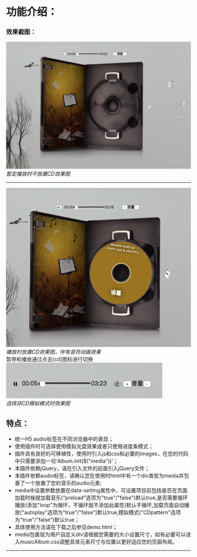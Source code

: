 # 功能介绍：

### 效果截图：
![](./images/截图.png)<br>
*暂定播放时不放置CD效果图*<br>
***
![](./images/截图2.png)<br>
*播放时放置CD效果图，伴有音符动画效果*<br>
暂停和播放通过点击[cd]图标进行切换<br>
![](./images/截图3.png)<br>
*选择非CD模拟模式时效果图*<br>
## 特点：
- 统一H5 audio标签在不同浏览器中的表现；
- 使用插件时可选择使用模拟光盘效果或者只使用进度条模式；
- 插件具有良好的可移植性，使用时引入js和css和必要的images，在您的代码中只需要添加一句‘Album.init($("media"))’；
- 本插件依赖jQuery，请在引入文件的前面引入jQuery文件；
- 本插件依赖audio标签，请确认您在使用时html中有一个div类型为media并包裹了一个放置了您的音乐的audio元素;
- media中设置参数放置在data-setting属性中，可设置项目前包括是否在页面加载时候就加载音乐(”preload“选项为"true"/"false")默认true,是否需要循环播放(添加"loop"为循环，不循环就不添加此属性)默认不循环,加载页面自动播放("autoplay"选项为"true"/"false")默认true,模拟模式("CDpattern"选项为"true"/"false")默认true；
- 具体使用方法请在下载之后参见demo.html；
- media包裹层为用户自定义div请根据您需要的大小设置尺寸，如有必要可以进入musicAlbum.css调整具体元素尺寸与位置以更好适应您的页面布局。

***
